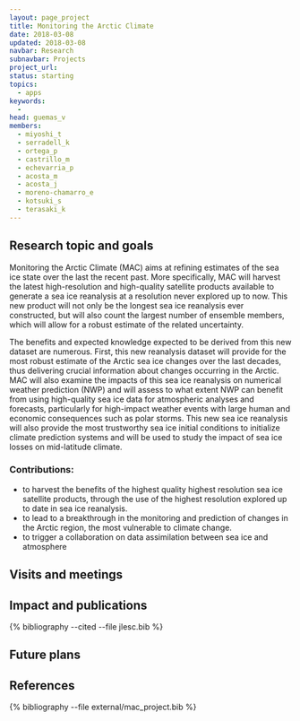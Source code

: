 ```yaml
---
layout: page_project
title: Monitoring the Arctic Climate
date: 2018-03-08
updated: 2018-03-08
navbar: Research
subnavbar: Projects
project_url:
status: starting
topics:
  - apps
keywords:
  -
head: guemas_v
members:
  - miyoshi_t
  - serradell_k
  - ortega_p
  - castrillo_m
  - echevarria_p
  - acosta_m
  - acosta_j
  - moreno-chamarro_e
  - kotsuki_s
  - terasaki_k
---
```


## Research topic and goals
Monitoring the Arctic Climate (MAC) aims at refining estimates of the sea ice state over the last the recent past. More specifically, MAC will harvest the latest high-resolution and high-quality satellite products available to generate a sea ice reanalysis at a resolution never explored up to now. This new product will not only be the longest sea ice reanalysis ever constructed, but will also count the largest number of ensemble members, which will allow for a robust estimate of the related uncertainty.

The benefits and expected knowledge expected to be derived from this new dataset are numerous. First, this new reanalysis dataset will provide for the most robust estimate of the Arctic sea ice changes over the last decades, thus delivering crucial information about changes occurring in the Arctic. MAC will also examine the impacts of this sea ice reanalysis on numerical weather prediction (NWP) and will assess to what extent NWP can benefit from using high-quality sea ice data for atmospheric analyses and forecasts, particularly for high-impact weather events with large human and economic consequences such as polar storms. This new sea ice reanalysis will also provide the most trustworthy sea ice initial conditions to initialize climate prediction systems and will be used to study the impact of sea ice losses on mid-latitude climate.

### Contributions:
- to harvest the benefits of the highest quality highest resolution sea ice satellite products, through the use of the highest resolution explored up to date in sea ice reanalysis.
- to lead to a breakthrough in the monitoring and prediction of changes in the Arctic region, the most vulnerable to climate change.
- to trigger a collaboration on data assimilation between sea ice and atmosphere


## Visits and meetings


## Impact and publications


{% bibliography --cited --file jlesc.bib %}


## Future plans


## References

<!--
{% comment %}
=================
=== IMPORTANT ===
=================

Replace 'YOUR_BIBTEX_FILE_NAME_HERE' with the name of the BibTeX file with the external references!
{% endcomment %}
-->

{% bibliography --file external/mac_project.bib %}
